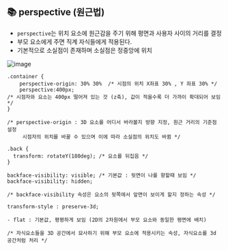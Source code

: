 ## 📚  perspective (원근법)

- ```perspective```는 위치 요소에 원근감을 주기 위해 평면과 사용자 사이의 거리를 결정
- 부모 요소에게 주면 직계 자식들에게 적용된다.
- 기본적으로 소실점이 존재하며 소실점은 정중앙에 위치

![image](https://user-images.githubusercontent.com/112460430/191278627-eed17e53-41ab-4176-9c8f-0d70da234c38.png)

```
.container {
	perspective-origin: 30% 30%  /* 시점의 위치 X좌표 30% , Y 좌표 30% */
	perspective:400px; 
/* 시점자와 요소는 400px 떨어져 있는 것 (z축), 값이 적을수록 더 가까이 확대되어 보임 */
}

/* perspective-origin : 3D 요소를 어디서 바라볼지 방향 지정, 원근 거리의 기준점 설정
	 시점자의 위치를 바꿀 수 있으며 이에 따라 소실점의 위치도 바뀜 */
```

```
.back {
  transform: rotateY(180deg); /* 요소를 뒤집음 */
}

backface-visibility: visible; /* 기본값 : 뒷면이 나를 향할때 보임 */
backface-visibility: hidden;

/* backface-visibility 속성은 요소의 뒷쪽에서 앞면이 보이게 할지 정하는 속성 */
```

```
transform-style : preserve-3d;

- flat : 기본값, 평평하게 보임 (2D의 2차원에서 부모 요소와 동일한 평면에 배치)

/* 자식요소들을 3D 공간에서 묘사하기 위해 부모 요소에 적용시키는 속성, 자식요소를 3d 공간처럼 처리 */
```
